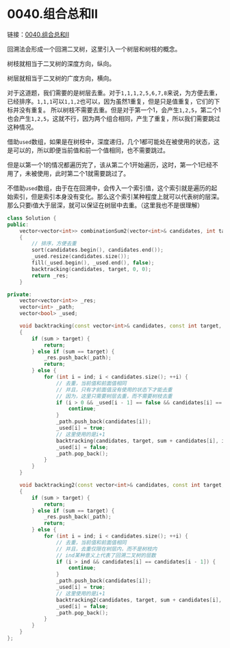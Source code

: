 # 0040.组合总和II

链接：[0040.组合总和II](https://leetcode.cn/problems/combination-sum-ii/)

回溯法会形成一个回溯二叉树，这里引入一个树层和树枝的概念。

树枝就相当于二叉树的深度方向，纵向。

树层就相当于二叉树的广度方向，横向。

对于这道题，我们需要的是树层去重。对于`1,1,1,2,5,6,7,8`来说，为方便去重，已经排序。`1,1,1`可以`1,1,2`也可以，因为虽然1重复，但是只是值重复，它们的下标并没有重复。
所以树枝不需要去重。但是对于第一个1，会产生`1,2,5`，第二个1也会产生`1,2,5`，这就不行，因为两个组合相同，产生了重复，所以我们需要跳过这种情况。

借助`used`数组，如果是在树枝中，深度递归，几个1都可能处在被使用的状态，这是可以的，所以即便当前值和前一个值相同，也不需要跳过。

但是以第一个1的情况都遍历完了，该从第二个1开始遍历，这时，第一个1已经不用了，未被使用，此时第二个1就需要跳过了。

不借助`used`数组，由于在在回溯中，会传入一个索引值，这个索引就是遍历的起始索引，但是索引本身没有变化。那么这个索引某种程度上就可以代表树的层深。
那么只要i值大于层深，就可以保证在树层中去重。（这里我也不是很理解）

```c++
class Solution {
public:
    vector<vector<int>> combinationSum2(vector<int>& candidates, int target)
    {
        // 排序，方便去重
        sort(candidates.begin(), candidates.end());
        _used.resize(candidates.size());
        fill(_used.begin(), _used.end(), false);
        backtracking(candidates, target, 0, 0);
        return _res;
    }

private:
    vector<vector<int>> _res;
    vector<int> _path;
    vector<bool> _used;

    void backtracking(const vector<int>& candidates, const int target, int sum, int ind)
    {
        if (sum > target) {
            return;
        } else if (sum == target) {
            _res.push_back(_path);
            return;
        } else {
            for (int i = ind; i < candidates.size(); ++i) {
                // 去重，当前值和前面值相同
                // 并且，只有才前面值没有使用的状态下才能去重
                // 因为，这里只需要树层去重，而不需要树枝去重
                if (i > 0 && _used[i - 1] == false && candidates[i] == candidates[i - 1]) {
                    continue;
                }
                _path.push_back(candidates[i]);
                _used[i] = true;
                // 这里使用的是i+1
                backtracking(candidates, target, sum + candidates[i], i + 1);
                _used[i] = false;
                _path.pop_back();
            }
        }
    }

    void backtracking2(const vector<int>& candidates, const int target, int sum, int ind)
    {
        if (sum > target) {
            return;
        } else if (sum == target) {
            _res.push_back(_path);
            return;
        } else {
            for (int i = ind; i < candidates.size(); ++i) {
                // 去重，当前值和前面值相同
                // 并且，去重仅限在树层内，而不是树枝内
                // ind某种意义上代表了回溯二叉树的层数
                if (i > ind && candidates[i] == candidates[i - 1]) {
                    continue;
                }
                _path.push_back(candidates[i]);
                _used[i] = true;
                // 这里使用的是i+1
                backtracking2(candidates, target, sum + candidates[i], i + 1);
                _used[i] = false;
                _path.pop_back();
            }
        }
    }
};

```

